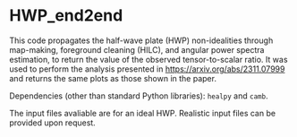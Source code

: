 # HWP_end2end
This code propagates the half-wave plate (HWP) non-idealities through map-making, foreground cleaning (HILC), and angular power spectra estimation, to return the value of the observed tensor-to-scalar ratio.
It was used to perform the analysis presented in <a href="url">https://arxiv.org/abs/2311.07999</a> and returns the same plots as those shown in the paper.

Dependencies (other than standard Python libraries): <code>healpy</code> and <code>camb</code>.

The input files avaliable are for an ideal HWP. Realistic input files can be provided upon request.
